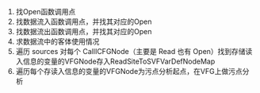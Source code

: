 1. 找Open函数调用点
2. 找数据流入函数调用点，并找其对应的Open
3. 找数据流出函数调用点，并找其对应的Open
4. 求数据流中的客体使用情况
5. 遍历 sources 对每个 CallICFGNode（主要是 Read 也有 Open）找到存储读入信息的变量的VFGNode存入ReadSiteToSVFVarDefNodeMap
6. 遍历每个存读入信息的变量的VFGNode为污点分析起点，在VFG上做污点分析
